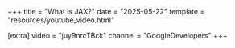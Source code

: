 +++
title = "What is JAX?"
date = "2025-05-22"
template = "resources/youtube_video.html"

[extra]
video = "juy9nrcTBck"
channel = "GoogleDevelopers"
+++
            